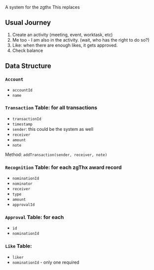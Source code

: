 A system for the zgthx
This replaces 

## Usual Journey
1. Create an activity (meeting, event, worktask, etc)
2. Me too - I am also in the activity.
  (wait, who has the right to do so?)
3. Like: when there are enough likes, it gets approved.
4. Check balance 

## Data Structure

### `Account`
 - `accountId`
 - `name`

### `Transaction` Table: for all transactions
 - `transactionId`
 - `timestamp`
 - `sender`: this could be the system as well 
 - `receiver`
 - `amount`
 - `note`

Method: `addTransaction(sender, receiver, note)`

### `Recognition` Table: for each zgThx award record
 - `nominationId`
 - `nominator`
 - `receiver`
 - `type`
 - `amount`
 - `approvalId`

### `Approval` Table: for each 
 - `id`
 - `nominationId`

### `Like` Table:
 - `liker`
 - `nominationId` - only one required
 
 
